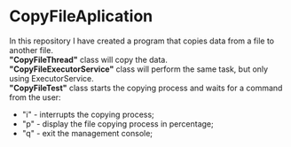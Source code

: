 # CopyFileAplication

In this repository I have created a program that copies data from a file to another file.<br>
<b>"CopyFileThread"</b> class will copy the data.<br> <b>"CopyFileExecutorService"</b> class will perform the same task, but only using ExecutorService.<br>
<b>"CopyFileTest"</b> class starts the copying process and waits for a command from the user:
- "i" - interrupts the copying process;
- "p" - display the file copying process in percentage;
- "q" - exit the management console;

